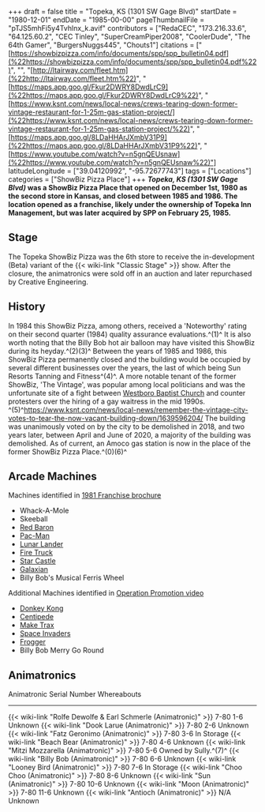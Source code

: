 +++
draft = false
title = "Topeka, KS (1301 SW Gage Blvd)"
startDate = "1980-12-01"
endDate = "1985-00-00"
pageThumbnailFile = "pTJS5mhFi5y4Tvhlnx_k.avif"
contributors = ["RedaCEC", "173.216.33.6", "64.125.60.2", "CEC Tinley", "SuperCreamPiper2008", "CoolerDude", "The 64th Gamer", "BurgersNuggs445", "Chouts1"]
citations = ["[https://showbizpizza.com/info/documents/spp/spp_bulletin04.pdf](%22https://showbizpizza.com/info/documents/spp/spp_bulletin04.pdf%22)", "", "[http://ltairway.com/fleet.htm](%22http://ltairway.com/fleet.htm%22)", "[https://maps.app.goo.gl/Fkur2DWRY8DwdLrC9](%22https://maps.app.goo.gl/Fkur2DWRY8DwdLrC9%22)", "[https://www.ksnt.com/news/local-news/crews-tearing-down-former-vintage-restaurant-for-1-25m-gas-station-project/](%22https://www.ksnt.com/news/local-news/crews-tearing-down-former-vintage-restaurant-for-1-25m-gas-station-project/%22)", "[https://maps.app.goo.gl/8LDaHHArJXmbV31P9](%22https://maps.app.goo.gl/8LDaHHArJXmbV31P9%22)", "[https://www.youtube.com/watch?v=n5gnQEUsnaw](%22https://www.youtube.com/watch?v=n5gnQEUsnaw%22)"]
latitudeLongitude = ["39.04120992", "-95.72677743"]
tags = ["Locations"]
categories = ["ShowBiz Pizza Place"]
+++
***Topeka, KS (1301 SW Gage Blvd)* was a ShowBiz Pizza Place that opened on December 1st, 1980 as the second store in Kansas, and closed between 1985 and 1986.
The location opened as a franchise, likely under the ownership of Topeka Inn Management, but was later acquired by SPP on February 25, 1985.**

## Stage

The Topeka ShowBiz Pizza was the 6th store to receive the in-development (Beta) variant of the {{< wiki-link "Classic Stage" >}} show.
After the closure, the animatronics were sold off in an auction and later repurchased by Creative Engineering.

## History

In 1984 this ShowBiz Pizza, among others, received a 'Noteworthy' rating on their second quarter (1984) quality assurance evaluations.^(1)^
It is also worth noting that the Billy Bob hot air balloon may have visited this ShowBiz during its heyday.^(2)(3)^
Between the years of 1985 and 1986, this ShowBiz Pizza permanently closed and the building would be occupied by several different businesses over the years, the last of which being Sun Resorts Tanning and Fitness^(4)^.
A more notable tenant of the former ShowBiz, 'The Vintage', was popular among local politicians and was the unfortunate site of a fight between [Westboro Baptist Church](https://en.wikipedia.org/wiki/Westboro_Baptist_Church) and counter protesters over the hiring of a gay waitress in the mid 1990s. ^(5)^https://www.ksnt.com/news/local-news/remember-the-vintage-city-votes-to-tear-the-now-vacant-building-down/1639596204/
The building was unanimously voted on by the city to be demolished in 2018, and two years later, between April and June of 2020, a majority of the building was demolished. As of current, an Amoco gas station is now in the place of the former ShowBiz Pizza Place.^(0)(6)^

## Arcade Machines

Machines identified in [1981 Franchise brochure](https://www.showbizpizza.com/info/promo/spp/spp_81franchise.pdf)

- Whack-A-Mole
- Skeeball
- [Red Baron](https://www.arcade-museum.com/Videogame/red-baron)
- [Pac-Man](https://www.arcade-museum.com/Videogame/pac-man)
- [Lunar Lander](https://www.arcade-museum.com/Videogame/lunar-lander)
- [Fire Truck](https://www.arcade-museum.com/Videogame/fire-truck)
- [Star Castle](https://www.arcade-museum.com/Videogame/star-castle)
- [Galaxian](https://www.arcade-museum.com/Videogame/galaxian)
- Billy Bob's Musical Ferris Wheel

Additional Machines identified in [Operation Promotion video](https://www.youtube.com/watch?v=5_nqw97cCN4)

- [Donkey Kong](https://www.arcade-museum.com/Videogame/donkey-kong)
- [Centipede](https://www.arcade-museum.com/Videogame/centipede)
- [Make Trax](https://www.arcade-museum.com/Videogame/make-trax)
- [Space Invaders](https://www.arcade-museum.com/Videogame/space-invaders)
- [Frogger](https://www.arcade-museum.com/Videogame/frogger)
- Billy Bob Merry Go Round

## Animatronics

  Animatronic                                                           Serial Number   Whereabouts
  --------------------------------------------------------------------- --------------- ----------------------
  {{< wiki-link "Rolfe Dewolfe & Earl Schmerle (Animatronic)" >}}   7-80 1-6        Unknown
  {{< wiki-link "Dook Larue (Animatronic)" >}}                      7-80 2-6        Unknown
  {{< wiki-link "Fatz Geronimo (Animatronic)" >}}                   7-80 3-6        In Storage
  {{< wiki-link "Beach Bear (Animatronic)" >}}                      7-80 4-6        Unknown
  {{< wiki-link "Mitzi Mozzarella (Animatronic)" >}}                7-80 5-6        Owned by Sully.^(7)^
  {{< wiki-link "Billy Bob (Animatronic)" >}}                       7-80 6-6        Unknown
  {{< wiki-link "Looney Bird (Animatronic)" >}}                     7-80 7-6        In Storage
  {{< wiki-link "Choo Choo (Animatronic)" >}}                       7-80 8-6        Unknown
  {{< wiki-link "Sun (Animatronic)" >}}                             7-80 10-6       Unknown
  {{< wiki-link "Moon (Animatronic)" >}}                            7-80 11-6       Unknown
  {{< wiki-link "Antioch (Animatronic)" >}}                         N/A             Unknown

